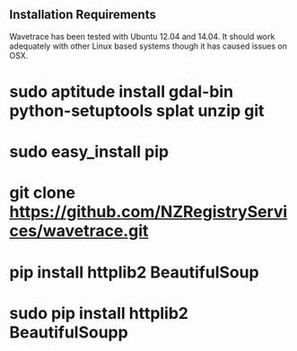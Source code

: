 
## Installation Requirements ##

Wavetrace has been tested with Ubuntu 12.04 and 14.04.  It should work adequately with other Linux based systems though it has caused issues on OSX.

 # sudo aptitude install gdal-bin python-setuptools splat unzip git
 # sudo easy_install pip
 # git clone https://github.com/NZRegistryServices/wavetrace.git
 # pip install httplib2 BeautifulSoup
 # sudo pip install httplib2 BeautifulSoupp


